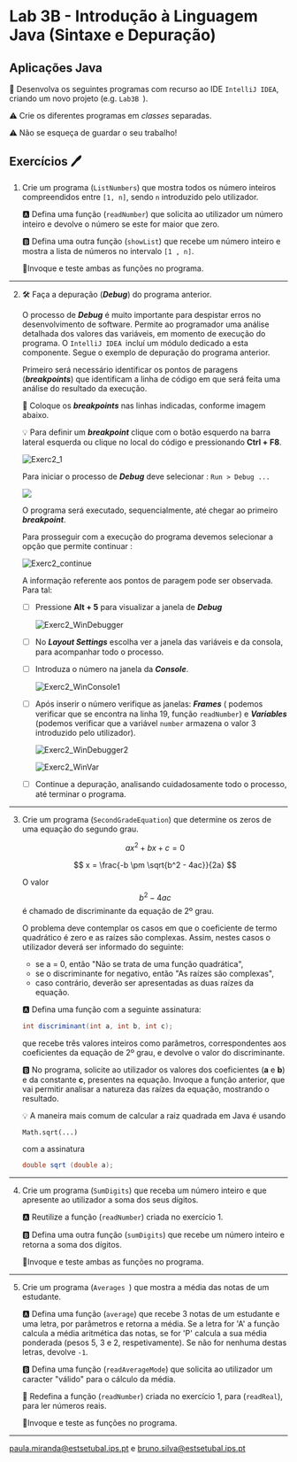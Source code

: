 # Lab 3B - Introdução à Linguagem Java (Sintaxe e Depuração)

## Aplicações Java 

:dart: Desenvolva os seguintes programas com recurso ao IDE `IntelliJ IDEA`, criando um novo projeto (e.g. `Lab3B `).

:warning: Crie os diferentes programas em _classes_ separadas.

:warning: Não se esqueça de guardar o seu trabalho!  

## Exercícios :pen:


1. Crie um programa (`ListNumbers`) que mostra todos os número inteiros compreendidos entre `[1, n]`, sendo `n` introduzido pelo utilizador.

    🅰️ Defina uma função  (`readNumber`) que solicita ao utilizador um número inteiro e devolve o número se este for maior que zero.

    🅱️ Defina uma outra função (`showList`) que recebe um número inteiro e mostra a lista de números no intervalo `[1 , n]`.

    📝Invoque e teste ambas as funções no programa.

---

2. :hammer_and_wrench: Faça a depuração (***Debug***) do programa anterior.
   

    O processo de ***Debug*** é muito importante para despistar erros no desenvolvimento de software. Permite ao programador uma análise detalhada dos valores das variáveis, em momento de execução do programa. O `IntelliJ IDEA `incluí um módulo dedicado a esta componente. Segue o exemplo de depuração do programa anterior.

    Primeiro será necessário identificar os pontos de paragens (***breakpoints***) que identificam a linha de código em que será feita uma análise do resultado da execução. 

    :stop_sign: Coloque os ***breakpoints*** nas linhas indicadas, conforme imagem abaixo.

    :bulb: Para definir um ***breakpoint*** clique com o botão esquerdo na barra lateral esquerda ou clique no local do código e pressionando **Ctrl + F8**.

    ![Exerc2_1](Exerc2_1.PNG)

    Para iniciar o processo de ***Debug*** deve selecionar : ` Run > Debug ... `

    ![](Exerc2_barra.PNG)

    O programa será executado, sequencialmente, até chegar ao primeiro  ***breakpoint***.

    Para prosseguir com a execução do programa devemos selecionar a opção que permite continuar : 

    ![Exerc2_continue](Exerc2_continue.PNG)
        
    A informação referente aos pontos de paragem pode ser observada. Para tal:

    - [ ] Pressione **Alt + 5** para visualizar a janela de ***Debug***

        ![Exerc2_WinDebugger](Exerc2_WinDebugger.png)

    - [ ] No ***Layout Settings*** escolha ver a janela das variáveis e da consola, para acompanhar todo o processo.

    - [ ] Introduza o número na janela da ***Console***.

        ![Exerc2_WinConsole1](Exerc2_WinConsole1.png)

    - [ ] Após inserir o número verifique as janelas: ***Frames*** ( podemos verificar que se  encontra na linha 19, função `readNumber`) e ***Variables*** (podemos verificar que a variável `number` armazena o valor 3 introduzido pelo utilizador).

        ![Exerc2_WinDebugger2](Exerc2_WinDebugger2.png)

        ![Exerc2_WinVar](Exerc2_WinVar.png)

    - [ ] Continue a depuração, analisando cuidadosamente todo o processo, até terminar o programa.


---

3. Crie um programa (`SecondGradeEquation`) que determine os zeros de uma equação do segundo grau. 
   
   
   $$
   ax^2 + bx + c = 0
   $$
   
   $$
   x = \frac{-b \pm \sqrt{b^2 - 4ac}}{2a}
   $$
   
   
   
   O valor 
   $$
   b^2 - 4ac
   $$
   é chamado de discriminante da equação de 2º  grau.
   
   
   
   O problema deve contemplar os casos em que o coeficiente de termo quadrático é zero e as raízes são complexas. Assim, nestes casos o utilizador deverá ser informado do seguinte:
   
   - se a = 0, então "Não se trata de uma função quadrática",
   - se o discriminante for negativo, então "As raízes são complexas",
   - caso contrário, deverão ser apresentadas as duas raízes da equação.
   
   
   
   🅰️ Defina uma função com a seguinte assinatura:
   
   ```java
   int discriminant(int a, int b, int c);
   ```
   
   que recebe três valores inteiros como parâmetros, correspondentes aos coeficientes da equação de 2º grau, e devolve o valor do discriminante.
   
   🅱️ No programa, solicite ao utilizador  os valores dos coeficientes (**a** e **b**) e da constante **c**, presentes na equação. Invoque a função anterior, que vai permitir analisar a natureza das raízes da equação, mostrando o resultado.
   
   :bulb: A maneira mais comum de calcular a raiz quadrada em Java é usando 
   
   ```
   Math.sqrt(...)
   ```
   
    com a assinatura 
   
   ```java
   double sqrt (double a);
   ```
   
---

4. Crie um programa  (`SumDigits`) que receba um número inteiro e que apresente ao utilizador a soma dos seus dígitos.

    🅰️ Reutilize a função (`readNumber`) criada no exercício 1.
    
    🅱️ Defina uma outra função (`sumDigits`) que recebe um número inteiro e retorna a soma dos dígitos.
    
    📝Invoque e teste ambas as funções no programa.

---

5. Crie um programa (`Averages `) que mostra a média das notas de um estudante.

    🅰️ Defina uma função  (`average`) que recebe 3 notas de um estudante e uma letra, por parâmetros e retorna a média. Se a letra for 'A' a função calcula a média aritmética das notas, se for 'P' calcula a sua média ponderada (pesos 5, 3 e 2, respetivamente). Se não for nenhuma destas letras, devolve `-1`.

    🅱️ Defina uma função  (`readAverageMode`) que solicita ao utilizador um caracter "válido" para o cálculo da média.

    :arrows_counterclockwise: Redefina a função  (`readNumber`) criada no exercício 1, para  (`readReal`), para ler números reais.

    📝Invoque e teste as funções no programa.

---

paula.miranda@estsetubal.ips.pt e bruno.silva@estsetubal.ips.pt
